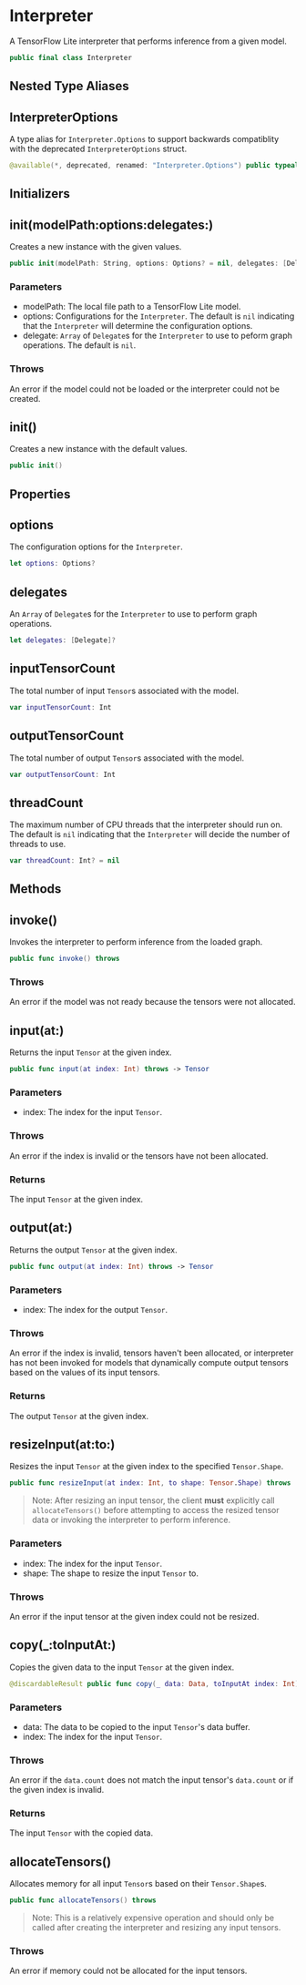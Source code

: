 # Interpreter

A TensorFlow Lite interpreter that performs inference from a given model.

``` swift
public final class Interpreter
```

## Nested Type Aliases

## InterpreterOptions

A type alias for `Interpreter.Options` to support backwards compatiblity with the deprecated
`InterpreterOptions` struct.

``` swift
@available(*, deprecated, renamed: "Interpreter.Options") public typealias InterpreterOptions = Interpreter.Options
```

## Initializers

## init(modelPath:options:delegates:)

Creates a new instance with the given values.

``` swift
public init(modelPath: String, options: Options? = nil, delegates: [Delegate]? = nil) throws
```

### Parameters

  - modelPath: The local file path to a TensorFlow Lite model.
  - options: Configurations for the `Interpreter`. The default is `nil` indicating that the `Interpreter` will determine the configuration options.
  - delegate: `Array` of `Delegate`s for the `Interpreter` to use to peform graph operations. The default is `nil`.

### Throws

An error if the model could not be loaded or the interpreter could not be created.

## init()

Creates a new instance with the default values.

``` swift
public init()
```

## Properties

## options

The configuration options for the `Interpreter`.

``` swift
let options: Options?
```

## delegates

An `Array` of `Delegate`s for the `Interpreter` to use to perform graph operations.

``` swift
let delegates: [Delegate]?
```

## inputTensorCount

The total number of input `Tensor`s associated with the model.

``` swift
var inputTensorCount: Int
```

## outputTensorCount

The total number of output `Tensor`s associated with the model.

``` swift
var outputTensorCount: Int
```

## threadCount

The maximum number of CPU threads that the interpreter should run on. The default is `nil`
indicating that the `Interpreter` will decide the number of threads to use.

``` swift
var threadCount: Int? = nil
```

## Methods

## invoke()

Invokes the interpreter to perform inference from the loaded graph.

``` swift
public func invoke() throws
```

### Throws

An error if the model was not ready because the tensors were not allocated.

## input(at:)

Returns the input `Tensor` at the given index.

``` swift
public func input(at index: Int) throws -> Tensor
```

### Parameters

  - index: The index for the input `Tensor`.

### Throws

An error if the index is invalid or the tensors have not been allocated.

### Returns

The input `Tensor` at the given index.

## output(at:)

Returns the output `Tensor` at the given index.

``` swift
public func output(at index: Int) throws -> Tensor
```

### Parameters

  - index: The index for the output `Tensor`.

### Throws

An error if the index is invalid, tensors haven't been allocated, or interpreter has not been invoked for models that dynamically compute output tensors based on the values of its input tensors.

### Returns

The output `Tensor` at the given index.

## resizeInput(at:to:)

Resizes the input `Tensor` at the given index to the specified `Tensor.Shape`.

``` swift
public func resizeInput(at index: Int, to shape: Tensor.Shape) throws
```

> Note: After resizing an input tensor, the client **must** explicitly call `allocateTensors()` before attempting to access the resized tensor data or invoking the interpreter to perform inference.

### Parameters

  - index: The index for the input `Tensor`.
  - shape: The shape to resize the input `Tensor` to.

### Throws

An error if the input tensor at the given index could not be resized.

## copy(\_:toInputAt:)

Copies the given data to the input `Tensor` at the given index.

``` swift
@discardableResult public func copy(_ data: Data, toInputAt index: Int) throws -> Tensor
```

### Parameters

  - data: The data to be copied to the input `Tensor`'s data buffer.
  - index: The index for the input `Tensor`.

### Throws

An error if the `data.count` does not match the input tensor's `data.count` or if the given index is invalid.

### Returns

The input `Tensor` with the copied data.

## allocateTensors()

Allocates memory for all input `Tensor`s based on their `Tensor.Shape`s.

``` swift
public func allocateTensors() throws
```

> Note: This is a relatively expensive operation and should only be called after creating the interpreter and resizing any input tensors.

### Throws

An error if memory could not be allocated for the input tensors.
